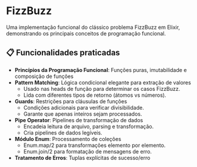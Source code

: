 # FizzBuzz

Uma implementação funcional do clássico problema FizzBuzz em Elixir, demonstrando os principais conceitos de programação funcional.

## 📋 Funcionalidades praticadas

- **Princípios da Programação Funcional**: Funções puras, imutabilidade e composição de funções
- **Pattern Matching**: Lógica condicional elegante para extração de valores
  - Usado nas heads de função para determinar os casos FizzBuzz.
  - Lida com diferentes tipos de retorno (átomos vs números).
- **Guards**: Restrições para cláusulas de funções
  - Condições adicionais para verificar divisibilidade.
  - Garante que apenas inteiros sejam processados.
- **Pipe Operator**: Pipelines de transformação de dados
  - Encadeia leitura de arquivo, parsing e transformação.
  - Cria pipelines de dados legíveis.
- **Módulo Enum**: Processamento de coleções
  - Enum.map/2 para transformações elemento por elemento.
  - Enum.join/2 para formatação de mensagens de erro.
- **Tratamento de Erros**: Tuplas explícitas de sucesso/erro
